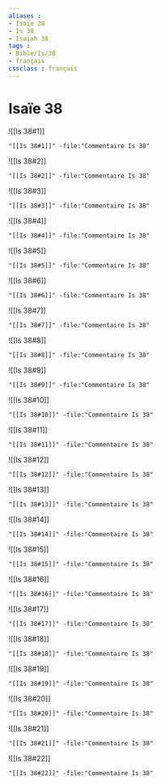 ```yaml
---
aliases : 
- Isaïe 38
- Is 38
- Isaiah 38
tags : 
- Bible/Is/38
- français
cssclass : français
---
```


# Isaïe 38

![[Is 38#1]]

```query
"[[Is 38#1]]" -file:"Commentaire Is 38"
```

![[Is 38#2]]

```query
"[[Is 38#2]]" -file:"Commentaire Is 38"
```

![[Is 38#3]]

```query
"[[Is 38#3]]" -file:"Commentaire Is 38"
```

![[Is 38#4]]

```query
"[[Is 38#4]]" -file:"Commentaire Is 38"
```

![[Is 38#5]]

```query
"[[Is 38#5]]" -file:"Commentaire Is 38"
```

![[Is 38#6]]

```query
"[[Is 38#6]]" -file:"Commentaire Is 38"
```

![[Is 38#7]]

```query
"[[Is 38#7]]" -file:"Commentaire Is 38"
```

![[Is 38#8]]

```query
"[[Is 38#8]]" -file:"Commentaire Is 38"
```

![[Is 38#9]]

```query
"[[Is 38#9]]" -file:"Commentaire Is 38"
```

![[Is 38#10]]

```query
"[[Is 38#10]]" -file:"Commentaire Is 38"
```

![[Is 38#11]]

```query
"[[Is 38#11]]" -file:"Commentaire Is 38"
```

![[Is 38#12]]

```query
"[[Is 38#12]]" -file:"Commentaire Is 38"
```

![[Is 38#13]]

```query
"[[Is 38#13]]" -file:"Commentaire Is 38"
```

![[Is 38#14]]

```query
"[[Is 38#14]]" -file:"Commentaire Is 38"
```

![[Is 38#15]]

```query
"[[Is 38#15]]" -file:"Commentaire Is 38"
```

![[Is 38#16]]

```query
"[[Is 38#16]]" -file:"Commentaire Is 38"
```

![[Is 38#17]]

```query
"[[Is 38#17]]" -file:"Commentaire Is 38"
```

![[Is 38#18]]

```query
"[[Is 38#18]]" -file:"Commentaire Is 38"
```

![[Is 38#19]]

```query
"[[Is 38#19]]" -file:"Commentaire Is 38"
```

![[Is 38#20]]

```query
"[[Is 38#20]]" -file:"Commentaire Is 38"
```

![[Is 38#21]]

```query
"[[Is 38#21]]" -file:"Commentaire Is 38"
```

![[Is 38#22]]

```query
"[[Is 38#22]]" -file:"Commentaire Is 38"
```


